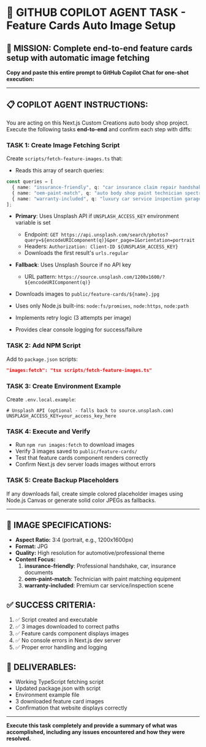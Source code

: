 # 🤖 GITHUB COPILOT AGENT TASK - Feature Cards Auto Image Setup

## 🎯 **MISSION:** Complete end-to-end feature cards setup with automatic image fetching

**Copy and paste this entire prompt to GitHub Copilot Chat for one-shot execution:**

---

## 📋 **COPILOT AGENT INSTRUCTIONS:**

You are acting on this Next.js Custom Creations auto body shop project. Execute the following tasks **end-to-end** and confirm each step with diffs:

### **TASK 1: Create Image Fetching Script**

Create `scripts/fetch-feature-images.ts` that:

- Reads this array of search queries:

```typescript
const queries = [
  { name: "insurance-friendly", q: "car insurance claim repair handshake professional" },
  { name: "oem-paint-match", q: "auto body shop paint technician spectrophotometer color matching" },
  { name: "warranty-included", q: "luxury car service inspection garage professional lighting" }
];
```

- **Primary**: Uses Unsplash API if `UNSPLASH_ACCESS_KEY` environment variable is set
  - Endpoint: `GET https://api.unsplash.com/search/photos?query=${encodeURIComponent(q)}&per_page=1&orientation=portrait`
  - Headers: `Authorization: Client-ID ${UNSPLASH_ACCESS_KEY}`
  - Downloads the first result's `urls.regular`

- **Fallback**: Uses Unsplash Source if no API key
  - URL pattern: `https://source.unsplash.com/1200x1600/?${encodeURIComponent(q)}`

- Downloads images to `public/feature-cards/${name}.jpg`
- Uses only Node.js built-ins: `node:fs/promises`, `node:https`, `node:path`
- Implements retry logic (3 attempts per image)
- Provides clear console logging for success/failure

### **TASK 2: Add NPM Script**

Add to `package.json` scripts:

```json
"images:fetch": "tsx scripts/fetch-feature-images.ts"
```

### **TASK 3: Create Environment Example**

Create `.env.local.example`:

```
# Unsplash API (optional - falls back to source.unsplash.com)
UNSPLASH_ACCESS_KEY=your_access_key_here
```

### **TASK 4: Execute and Verify**

- Run `npm run images:fetch` to download images
- Verify 3 images saved to `public/feature-cards/`
- Test that feature cards component renders correctly
- Confirm Next.js dev server loads images without errors

### **TASK 5: Create Backup Placeholders**

If any downloads fail, create simple colored placeholder images using Node.js Canvas or generate solid color JPEGs as fallbacks.

---

## 🎨 **IMAGE SPECIFICATIONS:**

- **Aspect Ratio:** 3:4 (portrait, e.g., 1200x1600px)
- **Format:** JPG
- **Quality:** High resolution for automotive/professional theme
- **Content Focus:**
  1. **insurance-friendly**: Professional handshake, car, insurance documents
  2. **oem-paint-match**: Technician with paint matching equipment
  3. **warranty-included**: Premium car service/inspection scene

## ✅ **SUCCESS CRITERIA:**

1. ✅ Script created and executable
2. ✅ 3 images downloaded to correct paths
3. ✅ Feature cards component displays images
4. ✅ No console errors in Next.js dev server
5. ✅ Proper error handling and logging

## 🚀 **DELIVERABLES:**

- Working TypeScript fetching script
- Updated package.json with script
- Environment example file
- 3 downloaded feature card images
- Confirmation that website displays correctly

---

**Execute this task completely and provide a summary of what was accomplished, including any issues encountered and how they were resolved.**
